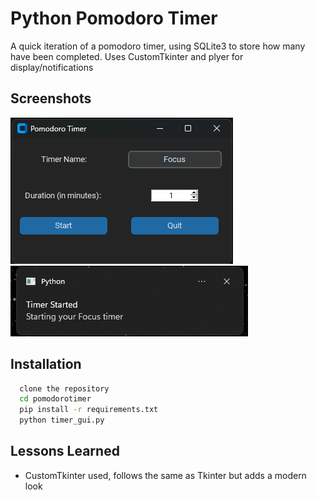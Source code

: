 
# Python Pomodoro Timer

A quick iteration of a pomodoro timer, using SQLite3 to store how many have been completed.
Uses CustomTkinter and plyer for display/notifications





## Screenshots

![App Screenshot](preview.png)
![App Screenshot](preview_two.png)


## Installation


```bash
  clone the repository
  cd pomodorotimer
  pip install -r requirements.txt
  python timer_gui.py
```
    
## Lessons Learned

- CustomTkinter used, follows the same as Tkinter but adds a modern look

